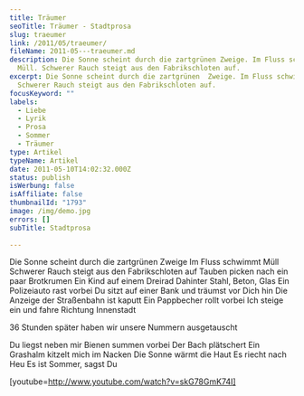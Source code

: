 ```yaml
---
title: Träumer
seoTitle: Träumer - Stadtprosa
slug: traeumer
link: /2011/05/traeumer/
fileName: 2011-05---traeumer.md
description: Die Sonne scheint durch die zartgrünen Zweige. Im Fluss schwimmt
  Müll. Schwerer Rauch steigt aus den Fabrikschloten auf.
excerpt: Die Sonne scheint durch die zartgrünen  Zweige. Im Fluss schwimmt Müll.
  Schwerer Rauch steigt aus den Fabrikschloten auf.
focusKeyword: ""
labels:
  - Liebe
  - Lyrik
  - Prosa
  - Sommer
  - Träumer
type: Artikel
typeName: Artikel
date: 2011-05-10T14:02:32.000Z
status: publish
isWerbung: false
isAffiliate: false
thumbnailId: "1793"
image: /img/demo.jpg
errors: []
subTitle: Stadtprosa
  
---
```


Die Sonne scheint durch die zartgrünen Zweige Im Fluss schwimmt Müll Schwerer
Rauch steigt aus den Fabrikschloten auf Tauben picken nach ein paar Brotkrumen
Ein Kind auf einem Dreirad Dahinter Stahl, Beton, Glas Ein Polizeiauto rast
vorbei Du sitzt auf einer Bank und träumst vor Dich hin Die Anzeige der
Straßenbahn ist kaputt Ein Pappbecher rollt vorbei Ich steige ein und fahre
Richtung Innenstadt

36 Stunden später haben wir unsere Nummern ausgetauscht

Du liegst neben mir Bienen summen vorbei Der Bach plätschert Ein Grashalm
kitzelt mich im Nacken Die Sonne wärmt die Haut Es riecht nach Heu Es ist
Sommer, sagst Du

[youtube=http://www.youtube.com/watch?v=skG78GmK74I]

  